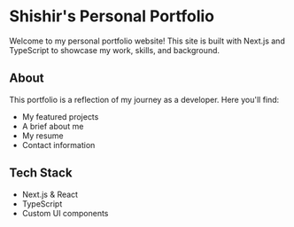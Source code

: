 
# Shishir's Personal Portfolio

Welcome to my personal portfolio website! This site is built with Next.js and TypeScript to showcase my work, skills, and background.

## About
This portfolio is a reflection of my journey as a developer. Here you'll find:
- My featured projects
- A brief about me
- My resume
- Contact information

## Tech Stack
- Next.js & React
- TypeScript
- Custom UI components

